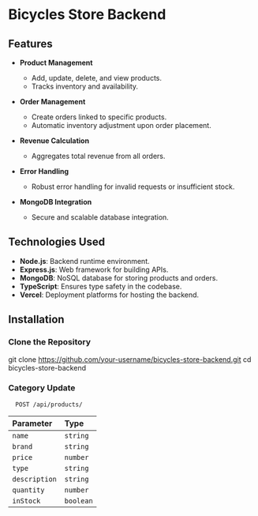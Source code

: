 # **Bicycles Store Backend**

## **Features**

- **Product Management**  
  - Add, update, delete, and view products.
  - Tracks inventory and availability.

- **Order Management**  
  - Create orders linked to specific products.
  - Automatic inventory adjustment upon order placement.

- **Revenue Calculation**  
  - Aggregates total revenue from all orders.

- **Error Handling**  
  - Robust error handling for invalid requests or insufficient stock.

- **MongoDB Integration**  
  - Secure and scalable database integration.


## **Technologies Used**

- **Node.js**: Backend runtime environment.
- **Express.js**: Web framework for building APIs.
- **MongoDB**: NoSQL database for storing products and orders.
- **TypeScript**: Ensures type safety in the codebase.
- **Vercel**: Deployment platforms for hosting the backend.


## Installation

### Clone the Repository
git clone https://github.com/your-username/bicycles-store-backend.git
cd bicycles-store-backend


### Category Update




```https
  POST /api/products/
```

| Parameter         | Type      |
| :--------         | :-------  | 
| `name`            | `string`  | 
| `brand`           | `string`  | 
| `price`           | `number`  | 
| `type`            | `string`  | 
| `description`     | `string`  | 
| `quantity`        | `number`  | 
| `inStock`         | `boolean`  | 